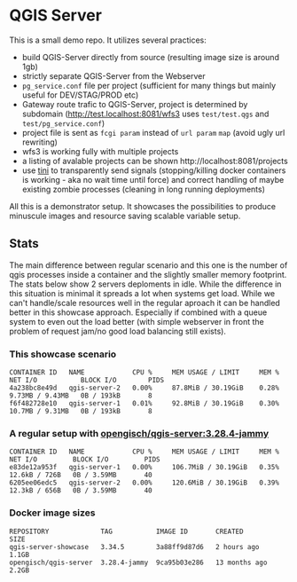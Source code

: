 # QGIS Server

This is a small demo repo. It utilizes several practices:

- build QGIS-Server directly from source (resulting image size is around 1gb)
- strictly separate QGIS-Server from the Webserver
- `pg_service.conf` file per project (sufficient for many things but mainly useful for DEV/STAG/PROD etc)
- Gateway route trafic to QGIS-Server, project is determined by subdomain (http://test.localhost:8081/wfs3 uses `test/test.qgs` and `test/pg_service.conf`)
- project file is sent as `fcgi param` instead of `url param` `map` (avoid ugly url rewriting)
- wfs3 is working fully with multiple projects
- a listing of avalable projects can be shown http://localhost:8081/projects
- use [tini](https://github.com/krallin/tini) to transparently send signals (stopping/killing docker containers is working - aka no wait time until force) and correct handling of maybe existing zombie processes (cleaning in long running deployments)

All this is a demonstrator setup. It showcases the possibilities to produce minuscule images and resource saving scalable variable setup.

## Stats

The main difference between regular scenario and this one is the number of qgis processes inside a container and the slightly smaller memory footprint.
The stats below show 2 servers deploments in idle. While the difference in this situation is minimal it spreads a lot when systems get load. While we
can't handle/scale resources well in the regular aproach it can be handled better in this showcase approach. Especially if combined with a queue system
to even out the load better (with simple webserver in front the problem of request jam/no good load balancing still exists).

### This showcase scenario

```
CONTAINER ID   NAME            CPU %     MEM USAGE / LIMIT     MEM %     NET I/O           BLOCK I/O        PIDS
4a238bc8e49d   qgis-server-2   0.00%     87.8MiB / 30.19GiB    0.28%     9.73MB / 9.43MB   0B / 193kB       8
f6f482728e10   qgis-server-1   0.01%     92.8MiB / 30.19GiB    0.30%     10.7MB / 9.31MB   0B / 193kB       8
```

### A regular setup with [opengisch/qgis-server:3.28.4-jammy](https://hub.docker.com/r/opengisch/qgis-server)

```
CONTAINER ID   NAME            CPU %     MEM USAGE / LIMIT     MEM %     NET I/O         BLOCK I/O         PIDS
e83de12a953f   qgis-server-1   0.00%     106.7MiB / 30.19GiB   0.35%     12.6kB / 726B   0B / 3.59MB       40
6205ee06edc5   qgis-server-2   0.00%     120.6MiB / 30.19GiB   0.39%     12.3kB / 656B   0B / 3.59MB       40
```

### Docker image sizes

```
REPOSITORY             TAG           IMAGE ID       CREATED         SIZE
qgis-server-showcase   3.34.5        3a88ff9d87d6   2 hours ago     1.1GB
opengisch/qgis-server  3.28.4-jammy  9ca95b03e286   13 months ago   2.2GB
```